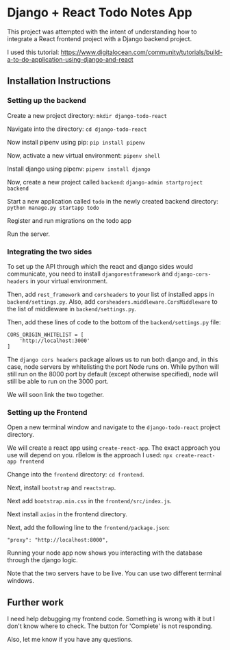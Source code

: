 # Django + React Todo Notes App

This project was attempted with the intent of understanding how to integrate a React frontend project with a Django backend project.

I used this tutorial: https://www.digitalocean.com/community/tutorials/build-a-to-do-application-using-django-and-react

## Installation Instructions
### Setting up the backend
Create a new project directory:
`mkdir django-todo-react`

Navigate into the directory:
`cd django-todo-react`

Now install pipenv using pip:
`pip install pipenv`

Now, activate a new virtual environment:
`pipenv shell`

Install django using pipenv:
`pipenv install django`

Now, create a new project called `backend`:
`django-admin startproject backend`

Start a new application called `todo` in the newly created backend directory:
`python manage.py startapp todo`

Register and run migrations on the todo app

Run the server.


### Integrating the two sides

To set up the API through which the react and django sides would communicate, you need to install `djangorestframework` and `django-cors-headers` in your virtual environment.

Then, add `rest_framework` and `corsheaders` to your list of installed apps in `backend/settings.py`. Also, add `corsheaders.middleware.CorsMiddleware` to the list of middleware in `backend/settings.py`.

Then, add these lines of code to the bottom of the `backend/settings.py` file:

```
CORS_ORIGIN_WHITELIST = [
    'http://localhost:3000'
]
```

The `django cors headers` package allows us to run both django  and, in this case, node servers by whitelisting the port Node runs on. While python will still run on the 8000 port by default (except otherwise specified), node will still be able to run on the 3000 port.

We will soon link the two together.

### Setting up the Frontend
Open a new terminal window and navigate to the `django-todo-react` project directory.

We will create a react app using `create-react-app`. The exact approach you use will depend on you. rBelow is the approach I used:
`npx create-react-app frontend`

Change into the `frontend` directory:
`cd frontend`.

Next, install `bootstrap` and `reactstrap`.

Next add `bootstrap.min.css` in the `frontend/src/index.js`.

Next install `axios` in the frontend directory.

Next, add the following line to the `frontend/package.json`:

`"proxy": "http://localhost:8000",`

Running your node app now shows you interacting with the database through the django logic.

Note that the two servers have to be live. You can use two different terminal windows.

## Further work

I need help debugging my frontend code. Something is wrong with it but I don't know where to check. The button for 'Complete' is not responding.

Also, let me know if you have any questions.